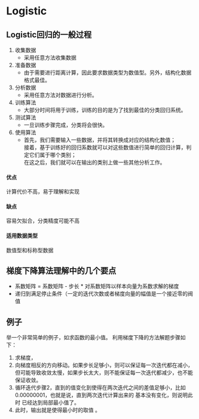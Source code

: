 # Logistic
## Logistic回归的一般过程
1. 收集数据
	* 采用任意方法收集数据
1. 准备数据
	* 由于需要进行距离计算，因此要求数据类型为数值型。另外，结构化数据格式最佳。
1. 分析数据
	* 采用任意方法对数据进行分析。
1. 训练算法
	* 大部分时间将用于训练，训练的目的是为了找到最佳的分类回归系统。
1. 测试算法
	* 一旦训练步骤完成，分类将会很快。
1. 使用算法
	* 首先，我们需要输入一些数据，并将其转换成对应的结构化数值；<br>接着，基于训练好的回归系数就可以对这些数值进行简单的回归计算，判定它们属于哪个类别；<br>在这之后，我们就可以在输出的类别上做一些其他分析工作。

#### 优点
计算代价不高，易于理解和实现

#### 缺点
容易欠拟合，分类精度可能不高

#### 适用数据类型
数值型和标称型数据

## 梯度下降算法理解中的几个要点
* 系数矩阵 = 系数矩阵 - 步长 * 对系数矩阵以样本向量为系数求解的梯度
* 递归到满足停止条件（一定的迭代次数或者梯度向量的幅值是一个接近零的阀值

## 例子
举一个非常简单的例子，如求函数的最小值。
利用梯度下降的方法解题步骤如下：
1. 求梯度， 
2. 向梯度相反的方向移动。如果步长足够小，则可以保证每一次迭代都在减小，但可能导致收敛太慢，如果步长太大，则不能保证每一次迭代都减少，也不能保证收敛。
3. 循环迭代步骤2，直到的值变化到使得在两次迭代之间的差值足够小，比如0.00000001，也就是说，直到两次迭代计算出来的  基本没有变化，则说明此时  已经达到局部最小值了。
4. 此时，输出就是使得最小时的取值 。
